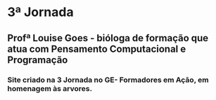 # 3ª Jornada

## Profª Louise Goes - bióloga de formação que atua com Pensamento Computacional e Programação

### Site criado na 3 Jornada no GE- Formadores em Ação, em homenagem às arvores.
